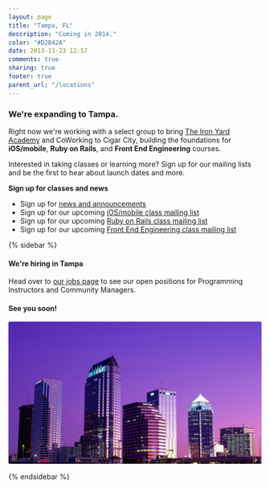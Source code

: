 ```yaml
---
layout: page
title: "Tampa, FL"
description: "Coming in 2014."
color: "#D2B42A"
date: 2013-11-23 12:57
comments: true
sharing: true
footer: true
parent_url: "/locations"
---
```



### We're expanding to Tampa.

Right now we're working with a select group to bring [The Iron Yard Academy](/education/academy/front-end-engineering) and CoWorking to Cigar City, building the foundations for **iOS/mobile**, **Ruby on Rails**, and **Front End Engineering** courses.  

Interested in taking classes or learning more? Sign up for our mailing lists and be the first to hear about launch dates and more. 

**Sign up for classes and news**

* Sign up for [news and announcements](http://eepurl.com/JoCRD)
* Sign up for our upcoming [iOS/mobile class mailing list](http://eepurl.com/JoCUP)
* Sign up for our upcoming [Ruby on Rails class mailing list](http://eepurl.com/JoCXf)
* Sign up for our upcoming [Front End Engineering class mailing list](http://eepurl.com/JoCSL)

{% sidebar %}

#### We're hiring in Tampa

Head over to [our jobs page](/jobs) to see our open positions for Programming Instructors and Community Managers. 

#### See you soon!

<img src="/images/locations/tampa/tampa-sidebar.jpg" style="border-radius: 3px;">

{% endsidebar %}
